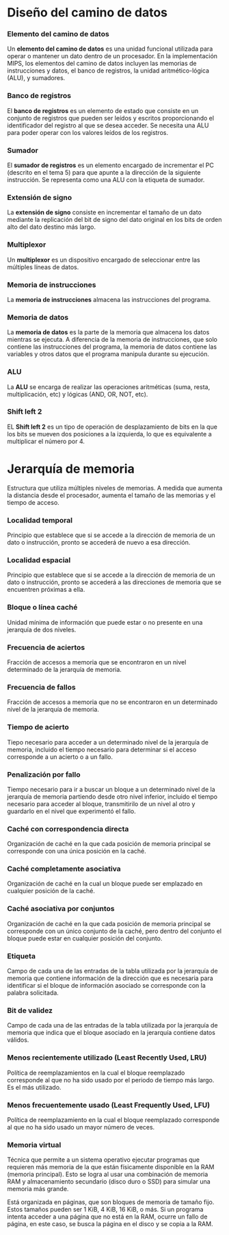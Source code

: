 # Diseño del camino de datos

### Elemento del camino de datos
Un **elemento del camino de datos** es una unidad funcional utilizada para operar o mantener un dato dentro de un procesador. En la implementación MIPS, los elementos del camino de datos incluyen las memorias de instrucciones y datos, el banco de registros, la unidad aritmético-lógica (ALU), y sumadores.

### Banco de registros
El **banco de registros** es un elemento de estado que consiste en un conjunto de registros que pueden ser leídos y escritos proporcionando el identificador del registro al que se desea acceder. Se necesita una ALU para poder operar con los valores leídos de los registros.

### Sumador
El **sumador de registros** es un elemento encargado de incrementar el PC (descrito en el tema 5) para que apunte a la dirección de la siguiente instrucción. Se representa como una ALU con la etiqueta de sumador.

### Extensión de signo
La **extensión de signo** consiste en incrementar el tamaño de un dato mediante la replicación del bit de signo del dato original en los bits de orden alto del dato destino más largo.

### Multiplexor
Un **multiplexor** es un dispositivo encargado de seleccionar entre las múltiples líneas de datos.

### Memoria de instrucciones
La **memoria de instrucciones** almacena las instrucciones del programa.

### Memoria de datos
La **memoria de datos** es la parte de la memoria que almacena los datos mientras se ejecuta. A diferencia de la memoria de instrucciones, que solo contiene las instrucciones del programa, la memoria de datos contiene las variables y otros datos que el programa manipula durante su ejecución.

### ALU
La **ALU** se encarga de realizar las operaciones aritméticas (suma, resta, multiplicación, etc) y lógicas (AND, OR, NOT, etc).

### Shift left 2
EL **Shift left 2** es un tipo de operación de desplazamiento de bits en la que los bits se mueven dos posiciones a la izquierda, lo que es equivalente a multiplicar el número por 4.


# Jerarquía de memoria

Estructura que utiliza múltiples niveles de memorias. A medida que aumenta la distancia desde el procesador, aumenta el tamaño de las memorias y el tiempo de acceso.

### Localidad temporal
Principio que establece que si se accede a la dirección de memoria de un dato o instrucción, pronto se accederá de nuevo a esa dirección.

### Localidad espacial
Principio que establece que si se accede a la dirección de memoria de un dato o instrucción, pronto se accederá a las direcciones de memoria que se encuentren próximas a ella.

### Bloque o línea caché
Unidad mínima de información que puede estar o no presente en una jerarquía de dos niveles.

### Frecuencia de aciertos
Fracción de accesos a memoria que se encontraron en un nivel determinado de la jerarquía de memoria.

### Frecuencia de fallos
Fracción de accesos a memoria que no se encontraron en un determinado nivel de la jerarquía de memoria.

### Tiempo de acierto
Tiepo necesario para acceder a un determinado nivel de la jerarquía de memoria, incluido el tiempo necesario para determinar si el acceso corresponde a un acierto o a un fallo.

### Penalización por fallo
Tiempo necesario para ir a buscar un bloque a un determinado nivel de la jerarquía de memoria partiendo desde otro nivel inferior, incluido el tiempo necesario para acceder al bloque, transmitirilo de un nivel al otro y guardarlo en el nivel que experimentó el fallo.

### Caché con correspondencia directa
Organización de caché en la que cada posición de memoria principal se corresponde con una única posición en la caché.

### Caché completamente asociativa
Organización de caché en la cual un bloque puede ser emplazado en cualquier posición de la caché.

### Caché asociativa por conjuntos
Organización de caché en la que cada posición de memoria principal se corresponde con un único conjunto de la caché, pero dentro del conjunto el bloque puede estar en cualquier posición del conjunto.

### Etiqueta
Campo de cada una de las entradas de la tabla utilizada por la jerarquía de memoria que contiene información de la dirección que es necesaria para identificar si el bloque de información asociado se corresponde con la palabra solicitada.

### Bit de validez
Campo de cada una de las entradas de la tabla utilizada por la jerarquía de memoria que indica que el bloque asociado en la jerarquía contiene datos válidos.

### Menos recientemente utilizado (Least Recently Used, LRU)
Política de reemplazamientos en la cual el bloque reemplazado corresponde al que no ha sido usado por el periodo de tiempo más largo. Es el más utilizado.

### Menos frecuentemente usado (Least Frequently Used, LFU)
Política de reemplazamiento en la cual el bloque reemplazado corresponde al que no ha sido usado un mayor número de veces.

### Memoria virtual
Técnica que permite a un sistema operativo ejecutar programas que requieren más memoria de la que están físicamente disponible en la RAM (memoria principal). Esto se logra al usar una combinación de memoria RAM y almacenamiento secundario (disco duro o SSD) para simular una memoria más grande. 

Está organizada en páginas, que son bloques de memoria de tamaño fijo. Estos tamaños pueden ser 1 KiB, 4 KiB, 16 KiB, o más. Si un programa intenta acceder a una página que no está en la RAM, ocurre un fallo de página, en este caso, se busca la página en el disco y se copia a la RAM. 